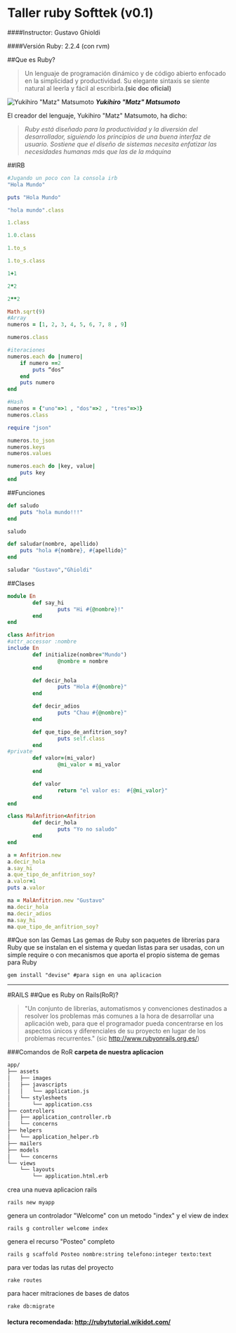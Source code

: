 # Taller ruby Softtek (v0.1)

####Instructor: Gustavo Ghioldi

####Versión Ruby: 2.2.4 (con rvm)

##Que es Ruby?


>Un lenguaje de programación dinámico y de código abierto enfocado en la simplicidad y productividad. 
Su elegante sintaxis se siente natural al leerla y fácil al escribirla.__(sic doc oficial)__

![Yukihiro "Matz" Matsumoto](https://upload.wikimedia.org/wikipedia/commons/thumb/7/76/Yukihiro_Matsumoto.JPG/220px-Yukihiro_Matsumoto.JPG "Yukihiro") ___Yukihiro "Matz" Matsumoto___

El creador del lenguaje, Yukihiro "Matz" Matsumoto, ha dicho: 
>_Ruby está diseñado para la productividad y la diversión del desarrollador, 
siguiendo los principios de una buena interfaz de usuario. Sostiene que el diseño de sistemas necesita enfatizar las necesidades humanas más que las de la máquina_

##IRB 

```ruby
#Jugando un poco con la consola irb
"Hola Mundo"

puts "Hola Mundo"

"hola mundo".class

1.class

1.0.class

1.to_s

1.to_s.class

1+1

2*2

2**2

Math.sqrt(9)
#Array
numeros = [1, 2, 3, 4, 5, 6, 7, 8 , 9]

numeros.class

#iteraciones
numeros.each do |numero|
	if numero ==2
		puts “dos”
	end
	puts numero
end

#Hash
numeros = {"uno"=>1 , "dos"=>2 , "tres"=>3}
numeros.class

require "json"

numeros.to_json
numeros.keys
numeros.values

numeros.each do |key, value|
	puts key
end
```

##Funciones
```Ruby
def saludo
	puts "hola mundo!!!"
end

saludo

def saludar(nombre, apellido)
	puts "hola #{nombre}, #{apellido}"
end

saludar "Gustavo","Ghioldi"
```
##Clases
```Ruby
module En
        def say_hi
                puts "Hi #{@nombre}!"
        end
end

class Anfitrion
#attr_accessor :nombre
include En
        def initialize(nombre="Mundo")
                @nombre = nombre
        end

        def decir_hola
                puts "Hola #{@nombre}"
        end

        def decir_adios
                puts "Chau #{@nombre}"
        end

        def que_tipo_de_anfitrion_soy?
                puts self.class
        end
#private
        def valor=(mi_valor)
                @mi_valor = mi_valor
        end

        def valor
                return "el valor es:  #{@mi_valor}"
        end
end

class MalAnfitrion<Anfitrion
        def decir_hola
                puts "Yo no saludo"
        end
end

a = Anfitrion.new
a.decir_hola
a.say_hi
a.que_tipo_de_anfitrion_soy?
a.valor=1
puts a.valor

ma = MalAnfitrion.new "Gustavo"
ma.decir_hola
ma.decir_adios
ma.say_hi
ma.que_tipo_de_anfitrion_soy?
```

##Que son las Gemas
Las gemas de Ruby son paquetes de librerías para Ruby que se instalan en el sistema y quedan listas para ser usadas, con un simple require o con mecanismos que aporta el propio sistema de gemas para Ruby

    gem install "devise" #para sign en una aplicacion
---
#RAILS
##Que es Ruby on Rails(RoR)?
>"Un conjunto de librerías, automatismos y convenciones destinados a resolver los problemas más comunes a la hora de desarrollar una aplicación web, para que el programador pueda concentrarse en los aspectos únicos y diferenciales de su proyecto en lugar de los problemas recurrentes." (sic http://www.rubyonrails.org.es/)

###Comandos de RoR
__carpeta de nuestra aplicacion__
```sh
app/
├── assets
│   ├── images
│   ├── javascripts
│   │   └── application.js
│   └── stylesheets
│       └── application.css
├── controllers
│   ├── application_controller.rb
│   └── concerns
├── helpers
│   └── application_helper.rb
├── mailers
├── models
│   └── concerns
└── views
    └── layouts
        └── application.html.erb
```

crea una nueva aplicacion rails

    rails new myapp
genera un controlador "Welcome" con un metodo "index" y el view de index

    rails g controller welcome index

genera el recurso "Posteo" completo

    rails g scaffold Posteo nombre:string telefono:integer texto:text


para ver todas las rutas del proyecto
   
    rake routes
    
para hacer mitraciones de bases de datos
    
    rake db:migrate


#### lectura recomendada: http://rubytutorial.wikidot.com/
